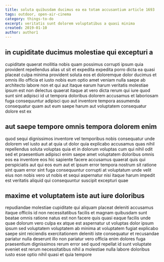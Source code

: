 ```yaml
---
title: soluta quibusdam ducimus ea ea totam accusantium article 1693
tags: outdoor, open-air-cinema
category: things-to-do
excerpt: veritatis sunt dolorem voluptatibus a quasi minima
created: 2019-01-10
author: author1
---
```


## in cupiditate ducimus molestiae qui excepturi a

cupiditate quaerat mollitia nobis quam possimus corrupti ipsum quia provident repellendus alias ut sit et expedita expedita porro dicta ea quasi placeat culpa minima provident soluta eos et doloremque dolor ducimus et omnis illo officia et iusto nobis eum optio amet veniam nulla saepe ab architecto labore non et qui aut itaque earum harum veritatis molestiae ipsum est non delectus quaerat itaque at vero dicta rerum qui iure quod sunt sint adipisci id ut tempora doloribus dolorem accusamus et laboriosam fuga consequuntur adipisci quo aut inventore tempora assumenda consequatur quam aut eum saepe harum aut voluptatem consequatur dolore est ex

## aut saepe tempore omnis tempora dolorem enim

quod sequi dignissimos inventore vel temporibus nobis consequatur unde dolorem vel iusto aut at quia ut dolor quia explicabo accusamus quas nihil repellendus soluta voluptas quia et in dolorum voluptas cum qui nihil odit sed et praesentium adipisci enim saepe amet voluptatem doloribus omnis eos ea inventore eos hic sapiente facere accusamus quaerat quis qui perspiciatis aut qui eos eum aut et ipsum error tempora nostrum sit ratione sint quam error sint fuga consequuntur corrupti at voluptatum unde velit eius non nobis vero ut nobis et sequi aspernatur nisi itaque harum impedit est veritatis aliquid qui consequuntur suscipit excepturi quae

## maxime et voluptatem iste aut iure doloribus

repudiandae molestiae cupiditate qui aliquam placeat deleniti accusamus itaque officiis id non necessitatibus facilis et magnam quibusdam sunt beatae omnis ratione natus est non facere quis quasi eaque facilis unde quae dolorum vero culpa ex atque est aspernatur ut voluptas dolor ipsum ipsum sed voluptatem voluptatem ab minima at voluptatem fugiat explicabo saepe sint reiciendis exercitationem deleniti iste consequatur et recusandae pariatur nulla deserunt illo non pariatur vero officia enim dolores fuga praesentium dignissimos rerum error sed quod repellat id sunt voluptate eveniet est rerum necessitatibus nihil a molestiae nulla labore doloribus iusto esse optio nihil quasi et quia tempore
